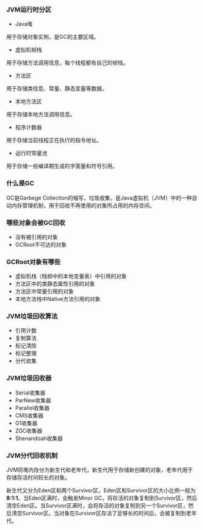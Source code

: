 ### JVM运行时分区
* Java堆

用于存储对象实例，是GC的主要区域。
* 虚拟机帧栈

用于存储方法调用信息，每个线程都有自己的帧栈。
* 方法区

用于存储类信息、常量、静态变量等数据。
* 本地方法区

用于存储本地方法调用信息。
* 程序计数器

用于存储当前线程正在执行的指令地址。
* 运行时常量池

用于存储一些编译期生成的字面量和符号引用。


### 什么是GC

GC是Garbege Collection的缩写，垃圾收集，是Java虚拟机（JVM）中的一种自动内存管理机制，用于回收不再使用的对象所占用的内存空间。

### 哪些对象会被GC回收

* 没有被引用的对象 
* GCRoot不可达的对象

### GCRoot对象有哪些

* 虚拟机栈（栈帧中的本地变量表）中引用的对象
* 方法区中的类静态属性引用的对象
* 方法区中常量引用的对象
* 本地方法栈中Native方法引用的对象


### JVM垃圾回收算法
* 引用计数
* 复制算法
* 标记清除
* 标记整理
* 分代收集

### JVM垃圾回收器
* Serial收集器
* ParNew收集器
* Parallel收集器
* CMS收集器
* G1收集器
* ZGC收集器
* Shenandoah收集器


### JVM分代回收机制

JVM将堆内存分为新生代和老年代，新生代用于存储新创建的对象，老年代用于存储存活时间较长的对象。

新生代又分为Eden区和两个Survivor区，Eden区和Survivor区的大小比例一般为<b>8:1:1</b>。当Eden区满时，会触发Minor GC，将存活的对象复制到Survivor区，然后清空Eden区。当Survivor区满时，会将存活的对象复制到另一个Survivor区，然后清空Survivor区。当对象在Survivor区存活了足够长的时间后，会被复制到老年代。
